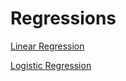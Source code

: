 # Regressions

[Linear Regression](regressions/linear-regression.md)

[Logistic Regression](regressions/logistic-regression.md)

